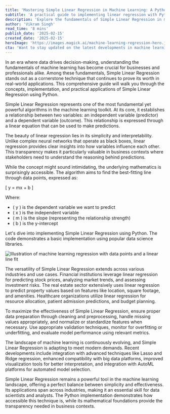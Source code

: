 ```yaml
---
title: 'Mastering Simple Linear Regression in Machine Learning: A Python Implementation Guide'
subtitle: 'A practical guide to implementing linear regression with Python for data analysis'
description: 'Explore the fundamentals of Simple Linear Regression in machine learning through this comprehensive guide. Learn practical Python implementation, real-world applications, and best practices for data analysis and prediction.'
author: 'Vikram Singh'
read_time: '8 mins'
publish_date: '2025-02-15'
created_date: '2025-02-15'
heroImage: 'https://images.magick.ai/machine-learning-regression-hero.jpg'
cta: 'Want to stay updated on the latest developments in machine learning and data science? Follow us on LinkedIn for expert insights, tutorials, and industry trends!'
---
```


In an era where data drives decision-making, understanding the fundamentals of machine learning has become crucial for businesses and professionals alike. Among these fundamentals, Simple Linear Regression stands out as a cornerstone technique that continues to prove its worth in real-world applications. This comprehensive guide will walk you through the concepts, implementation, and practical applications of Simple Linear Regression using Python.

Simple Linear Regression represents one of the most fundamental yet powerful algorithms in the machine learning toolkit. At its core, it establishes a relationship between two variables: an independent variable (predictor) and a dependent variable (outcome). This relationship is expressed through a linear equation that can be used to make predictions.

The beauty of linear regression lies in its simplicity and interpretability. Unlike complex neural networks that operate as black boxes, linear regression provides clear insights into how variables influence each other. This transparency makes it particularly valuable in business contexts where stakeholders need to understand the reasoning behind predictions.

While the concept might sound intimidating, the underlying mathematics is surprisingly accessible. The algorithm aims to find the best-fitting line through data points, expressed as:

\[ y = mx + b \]

Where:
- \( y \) is the dependent variable we want to predict
- \( x \) is the independent variable
- \( m \) is the slope (representing the relationship strength)
- \( b \) is the y-intercept

Let's dive into implementing Simple Linear Regression using Python. The code demonstrates a basic implementation using popular data science libraries.

![Illustration of machine learning regression with data points and a linear line fit](https://i.magick.ai/PIXE/1739622928971_magick_img.webp)

The versatility of Simple Linear Regression extends across various industries and use cases. Financial institutions leverage linear regression for predicting stock prices, analyzing market trends, and assessing investment risks. The real estate sector extensively uses linear regression to predict property values based on features like location, square footage, and amenities. Healthcare organizations utilize linear regression for resource allocation, patient admission predictions, and budget planning.

To maximize the effectiveness of Simple Linear Regression, ensure proper data preparation through cleaning and preprocessing, handle missing values appropriately, and normalize or standardize features when necessary. Use appropriate validation techniques, monitor for overfitting or underfitting, and evaluate model performance using relevant metrics.

The landscape of machine learning is continuously evolving, and Simple Linear Regression is adapting to meet modern demands. Recent developments include integration with advanced techniques like Lasso and Ridge regression, enhanced compatibility with big data platforms, improved visualization tools for better interpretation, and integration with AutoML platforms for automated model selection.

Simple Linear Regression remains a powerful tool in the machine learning landscape, offering a perfect balance between simplicity and effectiveness. Its applications span across industries, making it an essential skill for data scientists and analysts. The Python implementation demonstrates how accessible this technique is, while its mathematical foundations provide the transparency needed in business contexts.